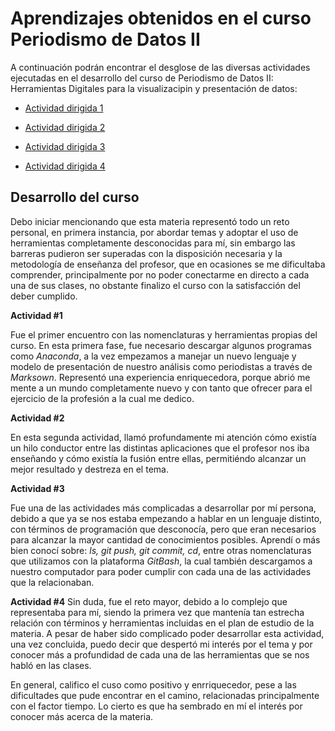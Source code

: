 # Aprendizajes obtenidos en el curso Periodismo de Datos II

A continuación podrán encontrar el desglose de las diversas actividades ejecutadas en el desarrollo del curso de Periodismo de Datos II: Herramientas Digitales
para la visualizacipin y presentación de datos:

+	[Actividad dirigida 1](ad1.md)

+ [Actividad dirigida 2](ad2.md)

+	[Actividad dirigida 3](ad3.md)

+	[Actividad dirigida 4](ad4.md)

## Desarrollo del curso 

Debo iniciar mencionando que esta materia representó todo un reto personal, en primera instancia, por abordar temas y adoptar el uso de herramientas completamente desconocidas para mí, sin embargo las barreras pudieron ser superadas con la disposición necesaria y la metodología de enseñanza del profesor, que en ocasiones se me dificultaba comprender, principalmente por no poder conectarme en directo a cada una de sus clases, no obstante finalizo el curso con la satisfacción del deber cumplido. 

**Actividad #1**

Fue el primer encuentro con las nomenclaturas y herramientas propias del curso. En esta primera fase, fue necesario descargar algunos programas como _Anaconda_, a la vez empezamos a manejar un nuevo lenguaje y modelo de presentación de nuestro análisis como periodistas a través de _Marksown_.
Representó una experiencia enriquecedora, porque abrió me mente a un mundo completamente nuevo y con tanto que ofrecer para el ejercicio de la profesión a la cual me dedico. 

**Actividad #2**

En esta segunda actividad, llamó profundamente mi atención cómo existía un hilo conductor entre las distintas aplicaciones que el profesor nos iba enseñando y cómo existía la fusión entre ellas, permitiéndo alcanzar un mejor resultado y destreza en el tema.

**Actividad #3**

Fue una de las actividades más complicadas a desarrollar por mí persona, debido a que ya se nos estaba empezando a hablar en un lenguaje distinto, con términos de programación que desconocía, pero que eran necesarios para alcanzar la mayor cantidad de conocimientos posibles. 
Aprendí o más bien conocí sobre: _ls, git push, git commit, cd_, entre otras nomenclaturas que utilizamos con la plataforma _GitBash_, la cual también descargamos a nuestro computador para poder cumplir con cada una de las actividades que la relacionaban. 

**Actividad #4**
Sin duda, fue el reto mayor, debido a lo complejo que representaba para mí, siendo la primera vez que mantenía tan estrecha relación con términos y herramientas incluidas en el plan de estudio de la materia.
A pesar de haber sido complicado poder desarrollar esta actividad, una vez concluida, puedo decir que despertó mi interés por el tema y por conocer más a profundidad de cada una de las herramientas que se nos habló en las clases. 

En general, califico el cuso como positivo y enrriquecedor, pese a las dificultades que pude encontrar en el camino, relacionadas principalmente con el factor tiempo. Lo cierto es que ha sembrado en mí el interés por conocer más acerca de la materia.


